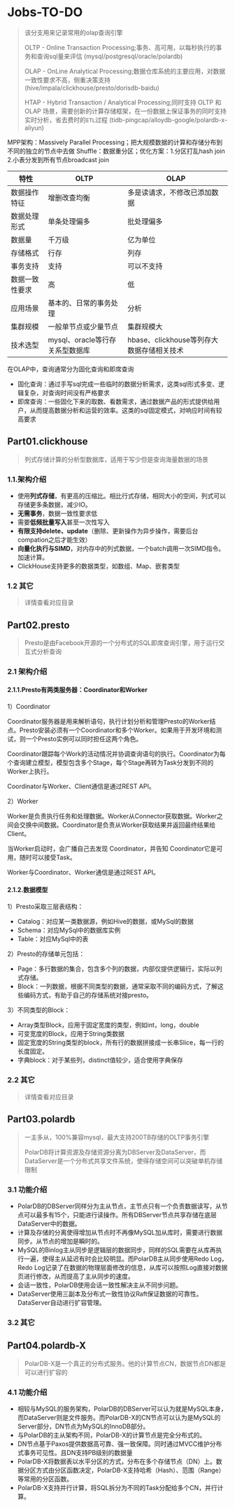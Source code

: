 # Jobs-TO-DO

> 该分支用来记录常用的olap查询引擎
>
> OLTP - Online Transaction Processing;事务、高可用，以每秒执行的事务和查询sql量来评估
>       (mysql/postgresql/oracle/polardb)
> 
> OLAP - OnLine Analytical Processing;数据仓库系统的主要应用，对数据一致性要求不高，侧重决策支持
>       (hive/impala/clickhouse/presto/dorisdb-baidu)
>
> HTAP - Hybrid Transaction / Analytical Processing;同时支持 OLTP 和 OLAP 场景，需要创新的计算存储框架，在一份数据上保证事务的同时支持实时分析，省去费时的`ETL`过程
>       (tidb-pingcap/alloydb-google/polardb-x-aliyun)
>

MPP架构：Massively Parallel Processing；把大规模数据的计算和存储分布到不同的独立的节点中去做
Shuffle：数据重分区；优化方案：1.分区打乱hash join 2.小表分发到所有节点broadcast join


| 特性 | OLTP | OLAP |
| -- | --| -- |
| 数据操作特征 | 增删改查均衡 | 多是读请求，不修改已添加数据 |
| 数据处理形式 | 单条处理偏多 | 批处理偏多 |
| 数据量 | 千万级 | 亿为单位 |
| 存储格式 | 行存 | 列存 |
| 事务支持 | 支持 | 可以不支持 |
| 数据一致性要求 | 高 | 低 |
| 应用场景 | 基本的、日常的事务处理 | 分析 |
| 集群规模 | 一般单节点或少量节点 | 集群规模大 |
| 技术选型 | mysql、oracle等行存关系型数据库 | hbase、clickhouse等列存大数据存储相关技术 |

在OLAP中，查询通常分为固化查询和即席查询

- 固化查询：通过手写sql完成一些临时的数据分析需求，这类sql形式多变、逻辑复杂，对查询时间没有严格要求
- 即席查询：一些固化下来的取数、看数需求，通过数据产品的形式提供给用户，从而提高数据分析和运营的效率。这类的sql固定模式，对响应时间有较高要求

## Part01.clickhouse

> 列式存储计算的分析型数据库，适用于写少但是查询海量数据的场景
> 

### 1.1.架构介绍

- 使用**列式存储**，有更高的压缩比。相比行式存储，相同大小的空间，列式可以存储更多条数据，减少IO。
- **无需事务**，数据一致性要求低
- 需要**低频批量写入**甚至一次性写入
- **有限支持delete、update**（删除、更新操作为异步操作，需要后台compation之后才能生效）
- **向量化执行与SIMD**，对内存中的列式数据，一个batch调用一次SIMD指令。加速计算。
- ClickHouse支持更多的数据类型，如数组、Map、嵌套类型


### 1.2 其它
> 详情查看对应目录


## Part02.presto
> Presto是由Facebook开源的一个分布式的SQL即席查询引擎，用于运行交互式分析查询

### 2.1 架构介绍

#### 2.1.1.Presto有两类服务器：Coordinator和Worker

1）Coordinator

Coordinator服务器是用来解析语句，执行计划分析和管理Presto的Worker结点。Presto安装必须有一个Coordinator和多个Worker。如果用于开发环境和测试，则一个Presto实例可以同时担任这两个角色。

Coordinator跟踪每个Work的活动情况并协调查询语句的执行。Coordinator为每个查询建立模型，模型包含多个Stage，每个Stage再转为Task分发到不同的Worker上执行。

Coordinator与Worker、Client通信是通过REST API。


2）Worker

Worker是负责执行任务和处理数据。Worker从Connector获取数据。Worker之间会交换中间数据。Coordinator是负责从Worker获取结果并返回最终结果给Client。

当Worker启动时，会广播自己去发现 Coordinator，并告知 Coordinator它是可用，随时可以接受Task。

Worker与Coordinator、Worker通信是通过REST API。

#### 2.1.2.数据模型

1）Presto采取三层表结构：

- Catalog：对应某一类数据源，例如Hive的数据，或MySql的数据
- Schema：对应MySql中的数据库实例
- Table：对应MySql中的表

2）Presto的存储单元包括：

- Page：多行数据的集合，包含多个列的数据，内部仅提供逻辑行，实际以列式存储。
- Block：一列数据，根据不同类型的数据，通常采取不同的编码方式，了解这些编码方式，有助于自己的存储系统对接presto。

3）不同类型的Block：

- Array类型Block，应用于固定宽度的类型，例如int，long，double
- 可变宽度的Block，应用于String类数据
- 固定宽度的String类型的block，所有行的数据拼接成一长串Slice，每一行的长度固定。
- 字典block：对于某些列，distinct值较少，适合使用字典保存


### 2.2 其它
> 详情查看对应目录


## Part03.polardb
> 一主多从，100%兼容mysql，最大支持200TB存储的OLTP事务引擎
>
> PolarDB将计算资源及存储资源分离为DBServer及DataServer，而DataServer是一个分布式共享文件系统，使得存储空间可以突破单机存储限制
> 

### 3.1 功能介绍

- PolarDB的DBServer同样分为主从节点，主节点只有一个负责数据读写，从节点可以最多有15个，只能进行读操作。所有DBServer节点共享存储在底层DataServer中的数据。
- 计算及存储的分离使得增加从节点时不再像MySQL加从库时，需要进行数据同步。从节点的增加是瞬时的。
- MySQL的Binlog主从同步是逻辑层的数据同步，同样的SQL需要在从库再执行一遍，使得主从延迟有时会比较明显。而PolarDB主从同步使用Redo Log，Redo Log记录了在数据的物理层面修改的信息，从库可以按照Log直接对数据页进行修改，从而提高了主从同步的速度。
- 会话一致性，PolarDB使用会话一致性解决主从不同步问题。
- DataServer使用三副本及分布式一致性协议Raft保证数据的可靠性。DataServer自动进行扩容管理。

### 3.2 其它


## Part04.polardb-X

> PolarDB-X是一个真正的分布式服务。他的计算节点CN，数据节点DN都是可以进行扩容的
> 

### 4.1 功能介绍

- 相较与MySQL的服务架构，PolarDB的DBServer可以认为就是MySQL本身，而DataServer则是文件服务。而PolarDB-X的CN节点可以认为是MySQL的Server部分，DN节点为MySQL的InnoDB部分。
- 与PolarDB的主从架构不同，PolarDB-X的计算节点是完全分布式的。
- DN节点基于Paxos提供数据高可靠、强一致保障。同时通过MVCC维护分布式事务可见性。且DN支持PB级别的数据量
- PolarDB-X将数据表以水平分区的方式，分布在多个存储节点（DN）上。数据分区方式由分区函数决定，PolarDB-X支持哈希（Hash）、范围（Range）等常用的分区函数。
- PolarDB-X支持并行计算，将SQL拆分为不同的Task分配给多个CN，并行计算。

